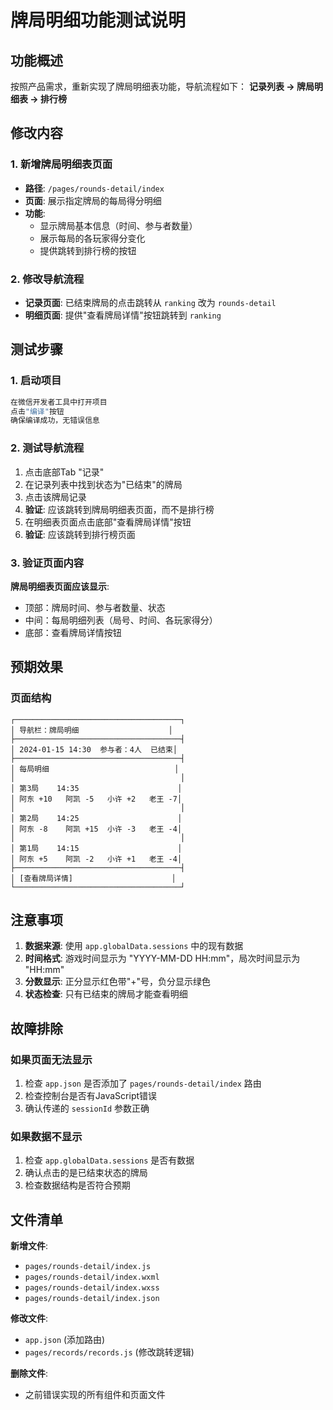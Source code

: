# 牌局明细功能测试说明

## 功能概述
按照产品需求，重新实现了牌局明细表功能，导航流程如下：
**记录列表 → 牌局明细表 → 排行榜**

## 修改内容

### 1. 新增牌局明细表页面
- **路径**: `/pages/rounds-detail/index`
- **页面**: 展示指定牌局的每局得分明细
- **功能**: 
  - 显示牌局基本信息（时间、参与者数量）
  - 展示每局的各玩家得分变化
  - 提供跳转到排行榜的按钮

### 2. 修改导航流程
- **记录页面**: 已结束牌局的点击跳转从 `ranking` 改为 `rounds-detail`
- **明细页面**: 提供"查看牌局详情"按钮跳转到 `ranking`

## 测试步骤

### 1. 启动项目
```bash
在微信开发者工具中打开项目
点击"编译"按钮
确保编译成功，无错误信息
```

### 2. 测试导航流程
1. 点击底部Tab "记录"
2. 在记录列表中找到状态为"已结束"的牌局
3. 点击该牌局记录
4. **验证**: 应该跳转到牌局明细表页面，而不是排行榜
5. 在明细表页面点击底部"查看牌局详情"按钮
6. **验证**: 应该跳转到排行榜页面

### 3. 验证页面内容
**牌局明细表页面应该显示**:
- 顶部：牌局时间、参与者数量、状态
- 中间：每局明细列表（局号、时间、各玩家得分）
- 底部：查看牌局详情按钮

## 预期效果

### 页面结构
```
┌─────────────────────────────────────┐
│ 导航栏：牌局明细                    │
├─────────────────────────────────────┤
│ 2024-01-15 14:30  参与者：4人  已结束│
├─────────────────────────────────────┤
│ 每局明细                            │
│                                     │
│ 第3局    14:35                      │
│ 阿东 +10   阿凯 -5   小许 +2   老王 -7│
│                                     │
│ 第2局    14:25                      │
│ 阿东 -8    阿凯 +15  小许 -3   老王 -4│
│                                     │
│ 第1局    14:15                      │
│ 阿东 +5    阿凯 -2   小许 +1   老王 -4│
├─────────────────────────────────────┤
│ [查看牌局详情]                      │
└─────────────────────────────────────┘
```

## 注意事项

1. **数据来源**: 使用 `app.globalData.sessions` 中的现有数据
2. **时间格式**: 游戏时间显示为 "YYYY-MM-DD HH:mm"，局次时间显示为 "HH:mm"
3. **分数显示**: 正分显示红色带"+"号，负分显示绿色
4. **状态检查**: 只有已结束的牌局才能查看明细

## 故障排除

### 如果页面无法显示
1. 检查 `app.json` 是否添加了 `pages/rounds-detail/index` 路由
2. 检查控制台是否有JavaScript错误
3. 确认传递的 `sessionId` 参数正确

### 如果数据不显示
1. 检查 `app.globalData.sessions` 是否有数据
2. 确认点击的是已结束状态的牌局
3. 检查数据结构是否符合预期

## 文件清单

**新增文件**:
- `pages/rounds-detail/index.js`
- `pages/rounds-detail/index.wxml` 
- `pages/rounds-detail/index.wxss`
- `pages/rounds-detail/index.json`

**修改文件**:
- `app.json` (添加路由)
- `pages/records/records.js` (修改跳转逻辑)

**删除文件**:
- 之前错误实现的所有组件和页面文件

